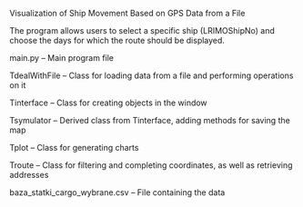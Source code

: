 Visualization of Ship Movement Based on GPS Data from a File

The program allows users to select a specific ship (LRIMOShipNo) and choose the days for which the route should be displayed.

main.py – Main program file

TdealWithFile – Class for loading data from a file and performing operations on it

Tinterface – Class for creating objects in the window

Tsymulator – Derived class from Tinterface, adding methods for saving the map

Tplot – Class for generating charts

Troute – Class for filtering and completing coordinates, as well as retrieving addresses

baza_statki_cargo_wybrane.csv – File containing the data
